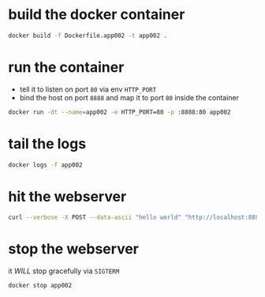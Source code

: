 # build the docker container

```bash
docker build -f Dockerfile.app002 -t app002 .
```

# run the container

* tell it to listen on port `80` via env `HTTP_PORT`
* bind the host on port `8888` and map it to port `80` inside the container

```bash
docker run -dt --name=app002 -e HTTP_PORT=80 -p :8888:80 app002
```

# tail the logs

```bash
docker logs -f app002
```

# hit the webserver

```bash
curl --verbose -X POST --data-ascii "hello world" "http://localhost:8888/some/path"
```

# stop the webserver

it *WILL* stop gracefully via `SIGTERM`

```bash
docker stop app002
```